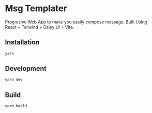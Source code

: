 # Msg Templater

Progresive Web App to make you easily compose message. 
Built Using React + Tailwind + Daisy UI + Vite.

## Installation

```sh
yarn
```

## Development

```sh
yarn dev
```

## Build

```sh
yarn build
```
